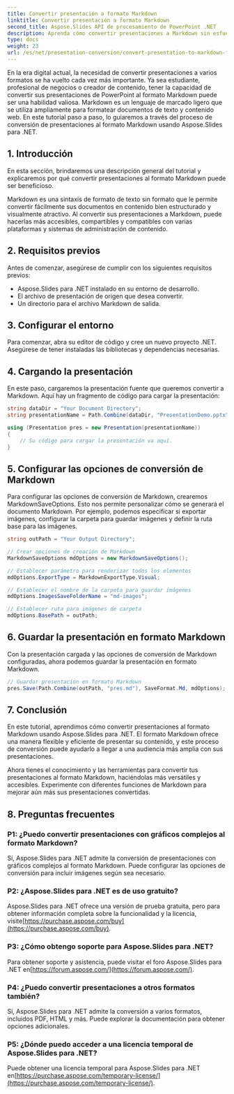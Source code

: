 ```yaml
---
title: Convertir presentación a formato Markdown
linktitle: Convertir presentación a formato Markdown
second_title: Aspose.Slides API de procesamiento de PowerPoint .NET
description: Aprenda cómo convertir presentaciones a Markdown sin esfuerzo usando Aspose.Slides para .NET. Guía paso a paso con ejemplos de código.
type: docs
weight: 23
url: /es/net/presentation-conversion/convert-presentation-to-markdown-format/
---
```


En la era digital actual, la necesidad de convertir presentaciones a varios formatos se ha vuelto cada vez más importante. Ya sea estudiante, profesional de negocios o creador de contenido, tener la capacidad de convertir sus presentaciones de PowerPoint al formato Markdown puede ser una habilidad valiosa. Markdown es un lenguaje de marcado ligero que se utiliza ampliamente para formatear documentos de texto y contenido web. En este tutorial paso a paso, lo guiaremos a través del proceso de conversión de presentaciones al formato Markdown usando Aspose.Slides para .NET.

## 1. Introducción

En esta sección, brindaremos una descripción general del tutorial y explicaremos por qué convertir presentaciones al formato Markdown puede ser beneficioso.

Markdown es una sintaxis de formato de texto sin formato que le permite convertir fácilmente sus documentos en contenido bien estructurado y visualmente atractivo. Al convertir sus presentaciones a Markdown, puede hacerlas más accesibles, compartibles y compatibles con varias plataformas y sistemas de administración de contenido.

## 2. Requisitos previos

Antes de comenzar, asegúrese de cumplir con los siguientes requisitos previos:

- Aspose.Slides para .NET instalado en su entorno de desarrollo.
- El archivo de presentación de origen que desea convertir.
- Un directorio para el archivo Markdown de salida.

## 3. Configurar el entorno

Para comenzar, abra su editor de código y cree un nuevo proyecto .NET. Asegúrese de tener instaladas las bibliotecas y dependencias necesarias.

## 4. Cargando la presentación

En este paso, cargaremos la presentación fuente que queremos convertir a Markdown. Aquí hay un fragmento de código para cargar la presentación:

```csharp
string dataDir = "Your Document Directory";
string presentationName = Path.Combine(dataDir, "PresentationDemo.pptx");

using (Presentation pres = new Presentation(presentationName))
{
    // Su código para cargar la presentación va aquí.
}
```

## 5. Configurar las opciones de conversión de Markdown

Para configurar las opciones de conversión de Markdown, crearemos MarkdownSaveOptions. Esto nos permite personalizar cómo se generará el documento Markdown. Por ejemplo, podemos especificar si exportar imágenes, configurar la carpeta para guardar imágenes y definir la ruta base para las imágenes.

```csharp
string outPath = "Your Output Directory";

// Crear opciones de creación de Markdown
MarkdownSaveOptions mdOptions = new MarkdownSaveOptions();

// Establecer parámetro para renderizar todos los elementos
mdOptions.ExportType = MarkdownExportType.Visual;

// Establecer el nombre de la carpeta para guardar imágenes
mdOptions.ImagesSaveFolderName = "md-images";

// Establecer ruta para imágenes de carpeta
mdOptions.BasePath = outPath;
```

## 6. Guardar la presentación en formato Markdown

Con la presentación cargada y las opciones de conversión de Markdown configuradas, ahora podemos guardar la presentación en formato Markdown.

```csharp
// Guardar presentación en formato Markdown
pres.Save(Path.Combine(outPath, "pres.md"), SaveFormat.Md, mdOptions);
```

## 7. Conclusión

En este tutorial, aprendimos cómo convertir presentaciones al formato Markdown usando Aspose.Slides para .NET. El formato Markdown ofrece una manera flexible y eficiente de presentar su contenido, y este proceso de conversión puede ayudarlo a llegar a una audiencia más amplia con sus presentaciones.

Ahora tienes el conocimiento y las herramientas para convertir tus presentaciones al formato Markdown, haciéndolas más versátiles y accesibles. Experimente con diferentes funciones de Markdown para mejorar aún más sus presentaciones convertidas.

## 8. Preguntas frecuentes

### P1: ¿Puedo convertir presentaciones con gráficos complejos al formato Markdown?

Sí, Aspose.Slides para .NET admite la conversión de presentaciones con gráficos complejos al formato Markdown. Puede configurar las opciones de conversión para incluir imágenes según sea necesario.

### P2: ¿Aspose.Slides para .NET es de uso gratuito?

Aspose.Slides para .NET ofrece una versión de prueba gratuita, pero para obtener información completa sobre la funcionalidad y la licencia, visite[https://purchase.aspose.com/buy](https://purchase.aspose.com/buy).

### P3: ¿Cómo obtengo soporte para Aspose.Slides para .NET?

 Para obtener soporte y asistencia, puede visitar el foro Aspose.Slides para .NET en[https://forum.aspose.com/](https://forum.aspose.com/).

### P4: ¿Puedo convertir presentaciones a otros formatos también?

Sí, Aspose.Slides para .NET admite la conversión a varios formatos, incluidos PDF, HTML y más. Puede explorar la documentación para obtener opciones adicionales.

### P5: ¿Dónde puedo acceder a una licencia temporal de Aspose.Slides para .NET?

 Puede obtener una licencia temporal para Aspose.Slides para .NET en[https://purchase.aspose.com/temporary-license/](https://purchase.aspose.com/temporary-license/).
